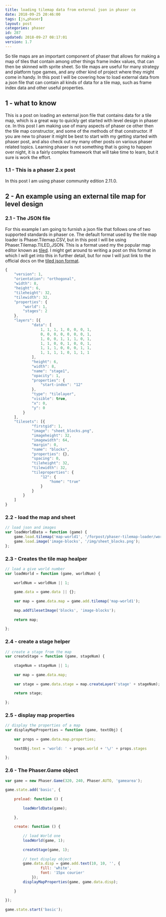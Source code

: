 ```yaml
---
title: loading tilemap data from external json in phaser ce
date: 2018-09-25 20:46:00
tags: [js,phaser]
layout: post
categories: phaser
id: 287
updated: 2018-09-27 08:17:01
version: 1.7
---
```


So tile maps are an important component of phaser that allows for making a map of tiles that contain among other things frame index values, that can then be skinned with sprite sheet. So tile maps are useful for many strategy and platform type games, and any other kind of project where they might come in handy. In this post I will be covering how to load external data from a json file that can contain all kinds of data for a tile map, such as frame index data and other useful properties.

<!-- more -->

## 1 - what to know

This is a post on loading an external json file that contains data for a tile map, which is a great way to quickly get started with level design in phaser ce. In this post I am making use of many aspects of phaser ce other then the tile map constructor, and some of the methods of that constructor. If you are new to phaser it might be best to start with my getting started with phaser post, and also check out my many other posts on various phaser related topics. Learning phaser is not something that is going to happen over night, it is a fairly complex framework that will take time to learn, but it sure is work the effort.

### 1.1 - This is a phaser 2.x post

In this post I am using phaser community edition 2.11.0.

## 2 - An example using an external tile map for level design


### 2.1 - The JSON file

For this example I am going to furnish a json file that follows one of two supported standards in phaser ce. The default format used by the tile map loader is Phaser.Tilemap.CSV, but in this post I will be using Phaser.Tilemap.TILED_JSON. This is a format used my the popular map editor known as [tiled](https://www.mapeditor.org/). I might get around to writing a post on this format in which I will get into this in further detail, but for now I will just link to the official docs on the [tiled json format](https://doc.mapeditor.org/en/stable/reference/json-map-format/).

```js
{
    "version": 1,
    "orientation": "orthogonal",
    "width": 8,
    "height": 6,
    "tileheight": 32,
    "tilewidth": 32,
    "properties": {
        "world": 1,
        "stages": 2
    },
    "layers": [{
            "data": [
                1, 1, 1, 1, 0, 0, 0, 1,
                0, 0, 0, 0, 0, 0, 0, 1,
                1, 0, 0, 1, 1, 1, 0, 1,
                1, 1, 0, 0, 1, 0, 0, 1,
                1, 1, 1, 0, 0, 0, 1, 1,
                1, 1, 1, 1, 0, 1, 1, 1
            ],
            "height": 6,
            "width": 8,
            "name": "stage1",
            "opacity": 1,
            "properties": {
                "start-index": "12"
            },
            "type": "tilelayer",
            "visible": true,
            "x": 0,
            "y": 0
        }
    ],
    "tilesets": [{
            "firstgid": 1,
            "image": "sheet_blocks.png",
            "imageheight": 32,
            "imagewidth": 64,
            "margin": 0,
            "name": "blocks",
            "properties": {},
            "spacing": 0,
            "tileheight": 32,
            "tilewidth": 32,
            "tileproperties": {
                "12": {
                    "home": "true"
                }
            }
        }
    ]
}
```

### 2.2 - load the map and sheet

```js
// load json and images
var loadWorldData = function (game) {
    game.load.tilemap('map-world1', '/forpost/phaser-tilemap-loader/world2.json', null, Phaser.Tilemap.TILED_JSON);
    game.load.image('image-blocks', '/img/sheet_blocks.png');
};
```

### 2.3 - Creates the tile map healper

```js
// load a give world number
var loadWorld = function (game, worldNum) {
 
    worldNum = worldNum || 1;
 
    game.data = game.data || {};
 
    var map = game.data.map = game.add.tilemap('map-world1');
 
    map.addTilesetImage('blocks', 'image-blocks');
 
    return map;
 
};
```

### 2.4 - create a stage helper

```js
// create a stage from the map
var createStage = function (game, stageNum) {
 
    stageNum = stageNum || 1;
 
    var map = game.data.map;
 
    var stage = game.data.stage = map.createLayer('stage' + stageNum);
 
    return stage;
 
};
```

### 2.5 - display map properties

```js
// display the properties of a map
var displayMapProperties = function (game, textObj) {
 
    var props = game.data.map.properties;
 
    textObj.text = 'world: ' + props.world + '\/' + props.stages
 
};
```

### 2.6 - The Phaser.Game object

```js
var game = new Phaser.Game(320, 240, Phaser.AUTO, 'gamearea');
 
game.state.add('basic', {
 
    preload: function () {
 
        loadWorldData(game);
 
    },
 
    create: function () {
 
        // load World one
        loadWorld(game, 1);
 
        createStage(game, 1);
 
        // text display object
        game.data.disp = game.add.text(10, 10, '', {
                fill: 'white',
                font: '15px courier'
            });
        displayMapProperties(game, game.data.disp);
 
    }
 
});
 
game.state.start('basic');
```